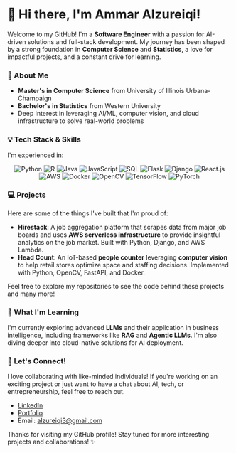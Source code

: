 # 👋 Hi there, I'm Ammar Alzureiqi!

Welcome to my GitHub! I'm a **Software Engineer** with a passion for AI-driven solutions and full-stack development. My journey has been shaped by a strong foundation in **Computer Science** and **Statistics**, a love for impactful projects, and a constant drive for learning.

### 🚀 About Me
- **Master's in Computer Science** from University of Illinois Urbana-Champaign
- **Bachelor's in Statistics** from Western University
- Deep interest in leveraging AI/ML, computer vision, and cloud infrastructure to solve real-world problems

### 💡 Tech Stack & Skills
I'm experienced in:

<div align="center">
  <img src="https://img.shields.io/badge/Python-3776AB?style=for-the-badge&logo=python&logoColor=white" alt="Python" />
  <img src="https://img.shields.io/badge/R-276DC3?style=for-the-badge&logo=r&logoColor=white" alt="R" />
  <img src="https://img.shields.io/badge/Java-007396?style=for-the-badge&logo=java&logoColor=white" alt="Java" />
  <img src="https://img.shields.io/badge/JavaScript-F7DF1E?style=for-the-badge&logo=javascript&logoColor=black" alt="JavaScript" />
  <img src="https://img.shields.io/badge/SQL-4479A1?style=for-the-badge&logo=postgresql&logoColor=white" alt="SQL" />
  <img src="https://img.shields.io/badge/Flask-000000?style=for-the-badge&logo=flask&logoColor=white" alt="Flask" />
  <img src="https://img.shields.io/badge/Django-092E20?style=for-the-badge&logo=django&logoColor=white" alt="Django" />
  <img src="https://img.shields.io/badge/React-61DAFB?style=for-the-badge&logo=react&logoColor=black" alt="React.js" />
  <img src="https://img.shields.io/badge/AWS-232F3E?style=for-the-badge&logo=amazon-aws&logoColor=white" alt="AWS" />
  <img src="https://img.shields.io/badge/Docker-2496ED?style=for-the-badge&logo=docker&logoColor=white" alt="Docker" />
  <img src="https://img.shields.io/badge/OpenCV-5C3EE8?style=for-the-badge&logo=opencv&logoColor=white" alt="OpenCV" />
  <img src="https://img.shields.io/badge/TensorFlow-FF6F00?style=for-the-badge&logo=tensorflow&logoColor=white" alt="TensorFlow" />
  <img src="https://img.shields.io/badge/PyTorch-EE4C2C?style=for-the-badge&logo=pytorch&logoColor=white" alt="PyTorch" />
</div>

### 💻 Projects
Here are some of the things I've built that I'm proud of:
- **Hirestack**: A job aggregation platform that scrapes data from major job boards and uses **AWS serverless infrastructure** to provide insightful analytics on the job market. Built with Python, Django, and AWS Lambda.
- **Head Count**: An IoT-based **people counter** leveraging **computer vision** to help retail stores optimize space and staffing decisions. Implemented with Python, OpenCV, FastAPI, and Docker.

Feel free to explore my repositories to see the code behind these projects and many more!

### 🌱 What I'm Learning
I'm currently exploring advanced **LLMs** and their application in business intelligence, including frameworks like **RAG** and **Agentic LLMs**. I'm also diving deeper into cloud-native solutions for AI deployment.

### 🤝 Let's Connect!
I love collaborating with like-minded individuals! If you're working on an exciting project or just want to have a chat about AI, tech, or entrepreneurship, feel free to reach out.
- [LinkedIn](https://linkedin.com/in/AmmarAlzureiqi)
- [Portfolio](https://ammaralzureiqi.github.io/)
- Email: alzureiqi3@gmail.com

Thanks for visiting my GitHub profile! Stay tuned for more interesting projects and collaborations! ✨
